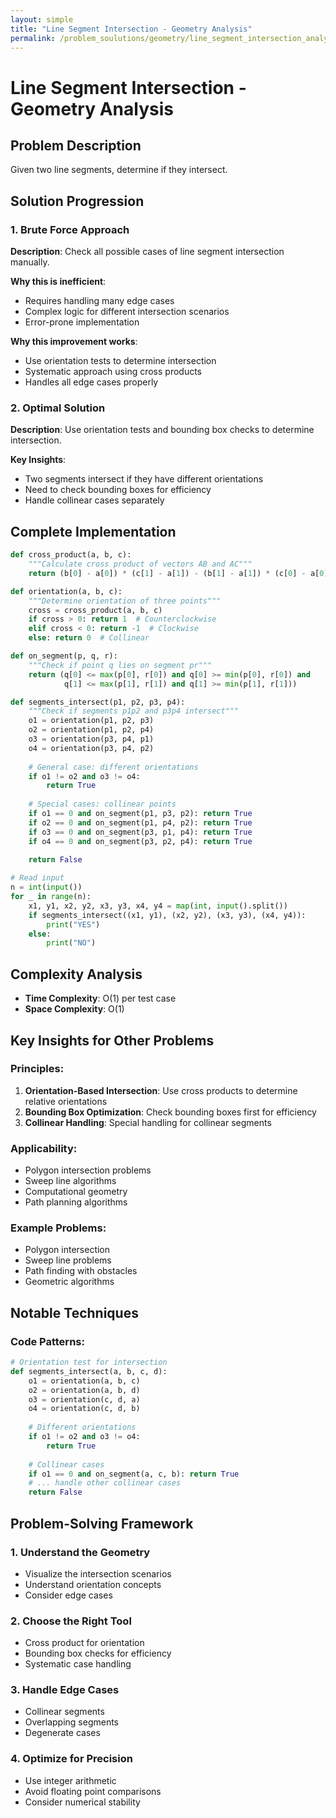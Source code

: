 ```yaml
---
layout: simple
title: "Line Segment Intersection - Geometry Analysis"
permalink: /problem_soulutions/geometry/line_segment_intersection_analysis
---
```



# Line Segment Intersection - Geometry Analysis

## Problem Description
Given two line segments, determine if they intersect.

## Solution Progression

### 1. **Brute Force Approach**
**Description**: Check all possible cases of line segment intersection manually.

**Why this is inefficient**: 
- Requires handling many edge cases
- Complex logic for different intersection scenarios
- Error-prone implementation

**Why this improvement works**:
- Use orientation tests to determine intersection
- Systematic approach using cross products
- Handles all edge cases properly

### 2. **Optimal Solution**
**Description**: Use orientation tests and bounding box checks to determine intersection.

**Key Insights**:
- Two segments intersect if they have different orientations
- Need to check bounding boxes for efficiency
- Handle collinear cases separately

## Complete Implementation

```python
def cross_product(a, b, c):
    """Calculate cross product of vectors AB and AC"""
    return (b[0] - a[0]) * (c[1] - a[1]) - (b[1] - a[1]) * (c[0] - a[0])

def orientation(a, b, c):
    """Determine orientation of three points"""
    cross = cross_product(a, b, c)
    if cross > 0: return 1  # Counterclockwise
    elif cross < 0: return -1  # Clockwise
    else: return 0  # Collinear

def on_segment(p, q, r):
    """Check if point q lies on segment pr"""
    return (q[0] <= max(p[0], r[0]) and q[0] >= min(p[0], r[0]) and
            q[1] <= max(p[1], r[1]) and q[1] >= min(p[1], r[1]))

def segments_intersect(p1, p2, p3, p4):
    """Check if segments p1p2 and p3p4 intersect"""
    o1 = orientation(p1, p2, p3)
    o2 = orientation(p1, p2, p4)
    o3 = orientation(p3, p4, p1)
    o4 = orientation(p3, p4, p2)
    
    # General case: different orientations
    if o1 != o2 and o3 != o4:
        return True
    
    # Special cases: collinear points
    if o1 == 0 and on_segment(p1, p3, p2): return True
    if o2 == 0 and on_segment(p1, p4, p2): return True
    if o3 == 0 and on_segment(p3, p1, p4): return True
    if o4 == 0 and on_segment(p3, p2, p4): return True
    
    return False

# Read input
n = int(input())
for _ in range(n):
    x1, y1, x2, y2, x3, y3, x4, y4 = map(int, input().split())
    if segments_intersect((x1, y1), (x2, y2), (x3, y3), (x4, y4)):
        print("YES")
    else:
        print("NO")
```

## Complexity Analysis
- **Time Complexity**: O(1) per test case
- **Space Complexity**: O(1)

## Key Insights for Other Problems

### **Principles**:
1. **Orientation-Based Intersection**: Use cross products to determine relative orientations
2. **Bounding Box Optimization**: Check bounding boxes first for efficiency
3. **Collinear Handling**: Special handling for collinear segments

### **Applicability**:
- Polygon intersection problems
- Sweep line algorithms
- Computational geometry
- Path planning algorithms

### **Example Problems**:
- Polygon intersection
- Sweep line problems
- Path finding with obstacles
- Geometric algorithms

## Notable Techniques

### **Code Patterns**:
```python
# Orientation test for intersection
def segments_intersect(a, b, c, d):
    o1 = orientation(a, b, c)
    o2 = orientation(a, b, d)
    o3 = orientation(c, d, a)
    o4 = orientation(c, d, b)
    
    # Different orientations
    if o1 != o2 and o3 != o4:
        return True
    
    # Collinear cases
    if o1 == 0 and on_segment(a, c, b): return True
    # ... handle other collinear cases
    return False
```

## Problem-Solving Framework

### **1. Understand the Geometry**
- Visualize the intersection scenarios
- Understand orientation concepts
- Consider edge cases

### **2. Choose the Right Tool**
- Cross product for orientation
- Bounding box checks for efficiency
- Systematic case handling

### **3. Handle Edge Cases**
- Collinear segments
- Overlapping segments
- Degenerate cases

### **4. Optimize for Precision**
- Use integer arithmetic
- Avoid floating point comparisons
- Consider numerical stability 